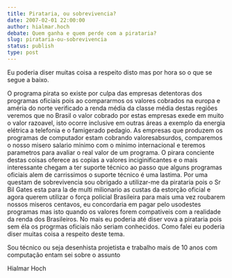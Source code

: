 ```yaml
---
title: Pirataria, ou sobrevivencia?
date: 2007-02-01 22:00:00
author: hialmar.hoch
debate: Quem ganha e quem perde com a pirataria?
slug: pirataria-ou-sobrevivencia
status: publish 
type: post
---
```


Eu poderia diser muitas coisa a respeito disto mas por hora so o que se segue a baixo.  

O programa pirata so existe por culpa das empresas detentoras dos programas oficiais pois ao compararmos os valores cobrados na europa e améria do norte verificado a renda média da classe média destas regiões veremos que no Brasil o valor cobrado por estas empresas exede em muito o valor razoavel, isto ocorre inclusive em outras áreas a exemplo da energia elétrica a telefonia e o famigerado pedagio. As empresas que produzem os programas de computador estam cobrando valoresabsurdos, comparemos o nosso misero salario mínimo com o mínimo internacional e teremos parametros para avaliar o real valor de um programa. O pirara conciente destas coisas oferece as copias a valores inciginificantes e o mais interessante chegam a ter suporte técnico ao passo que alguns programas oficiais alem de carrissimos o suporte técnico é uma lastima. Por uma questam de sobrevivencia sou obrigado a utilizar-me da pirataria pois o Sr Bil Gates esta para la de multi milionario as custas da estorção oficial e agora querem utilizar o força policial Brasileira para mais uma vez roubarem nossos miseros centavos, eu concordaria em pagar pelo usodestes programas mas isto quando os valores forem compativeis com a realidade da renda dos Brasileiros. No mais eu poderia até diser vova a pirataria pois sem éla os progrmas oficiais não seriam conhecidos. Como falei eu poderia diser muitas coisa a respeito deste tema.  

Sou técnico ou seja desenhista projetista e trabalho mais de 10 anos com computação entam sei sobre o assunto  

Hialmar Hoch
